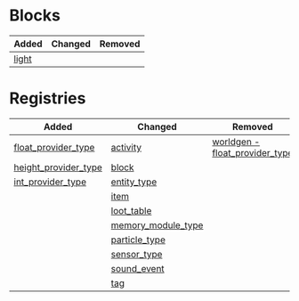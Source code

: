 # Blocks
| Added | Changed | Removed |
|-------|---------|---------|
| [light](./blocks/light.json) |  |  |

# Registries
| Added | Changed | Removed |
|-------|---------|---------|
| [float_provider_type](./registries/float_provider_type.json) | [activity](./registries/activity.json) | [worldgen - float_provider_type](./registries/worldgen%20-%20float_provider_type.json) |
| [height_provider_type](./registries/height_provider_type.json) | [block](./registries/block.json) |  |
| [int_provider_type](./registries/int_provider_type.json) | [entity_type](./registries/entity_type.json) |  |
|  | [item](./registries/item.json) |  |
|  | [loot_table](./registries/loot_table.json) |  |
|  | [memory_module_type](./registries/memory_module_type.json) |  |
|  | [particle_type](./registries/particle_type.json) |  |
|  | [sensor_type](./registries/sensor_type.json) |  |
|  | [sound_event](./registries/sound_event.json) |  |
|  | [tag](./registries/tag.json) |  |
